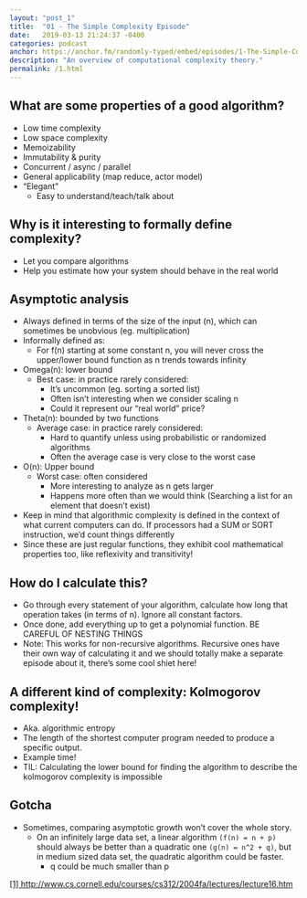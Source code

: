 ```yaml
---
layout: "post_1"
title:  "01 - The Simple Complexity Episode"
date:   2019-03-13 21:24:37 -0400
categories: podcast
anchor: https://anchor.fm/randomly-typed/embed/episodes/1-The-Simple-Complexity-Episode-e3f0om/a-abn86n
description: "An overview of computational complexity theory."
permalink: /1.html
---
```


## What are some properties of a good algorithm?
- Low time complexity
- Low space complexity
- Memoizability
- Immutability & purity
- Concurrent / async / parallel
- General applicability (map reduce, actor model)
- “Elegant”
  - Easy to understand/teach/talk about

## Why is it interesting to formally define complexity?
- Let you compare algorithms
- Help you estimate how your system should behave in the real world

## Asymptotic analysis
- Always defined in terms of the size of the input (n), which can sometimes be unobvious (eg. multiplication)
- Informally defined as:
  - For f(n) starting at some constant n, you will never cross the upper/lower bound function as n trends towards infinity
- Omega(n): lower bound
  - Best case: in practice rarely considered:
    - It’s uncommon (eg. sorting a sorted list)
    - Often isn’t interesting when we consider scaling n
    - Could it represent our “real world” price?
- Theta(n): bounded by two functions
  - Average case: in practice rarely considered:
    - Hard to quantify unless using probabilistic or randomized algorithms
    - Often the average case is very close to the worst case
- O(n): Upper bound
  - Worst case: often considered
    - More interesting to analyze as n gets larger
    - Happens more often than we would think (Searching a list for an element that doesn’t exist)
- Keep in mind that algorithmic complexity is defined in the context of what current computers can do. If processors had a SUM or SORT instruction, we’d count things differently
- Since these are just regular functions, they exhibit cool mathematical properties too, like reflexivity and transitivity!

## How do I calculate this?
- Go through every statement of your algorithm, calculate how long that operation takes (in terms of n). Ignore all constant factors.
- Once done, add everything up to get a polynomial function. BE CAREFUL OF NESTING THINGS
- Note: This works for non-recursive algorithms. Recursive ones have their own way of calculating it and we should totally make a separate episode about it, there’s some cool shiet here!

## A different kind of complexity: Kolmogorov complexity!
- Aka. algorithmic entropy
- The length of the shortest computer program needed to produce a specific output.
- Example time!
- TIL: Calculating the lower bound for finding the algorithm to describe the kolmogorov complexity is impossible

## Gotcha
- Sometimes, comparing asymptotic growth won’t cover the whole story. <span class="footnote"></span>
  - On an infinitely large data set, a linear algorithm `(f(n) = n + p)` should always be better than a quadratic one `(g(n) = n^2 + q)`, but in medium sized data set, the quadratic algorithm could be faster.
    - q could be much smaller than p

<span class="footnotes">
  <a href="http://www.cs.cornell.edu/courses/cs312/2004fa/lectures/lecture16.htm">[1] http://www.cs.cornell.edu/courses/cs312/2004fa/lectures/lecture16.htm</a>
</span>
